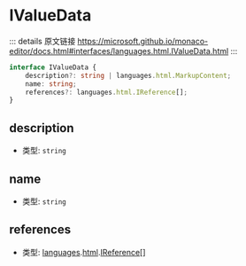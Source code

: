 # IValueData
        
::: details 原文链接
https://microsoft.github.io/monaco-editor/docs.html#interfaces/languages.html.IValueData.html
:::

```ts
interface IValueData {
    description?: string | languages.html.MarkupContent;
    name: string;
    references?: languages.html.IReference[];
}
```

## description
- 类型: `string`
## name
- 类型: `string`
## references
- 类型: [languages](/api/languages.md).[html](/api/languages/html.md).[IReference](/api/languages/html/IReference.md)[]